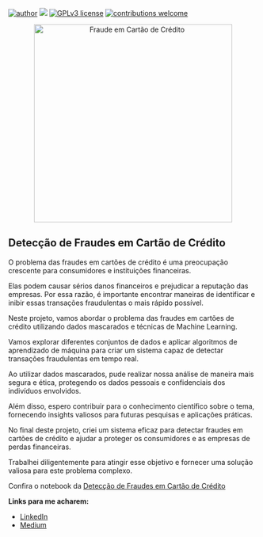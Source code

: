 [![author](https://img.shields.io/badge/author-oemeferreira-red.svg)](https://www.linkedin.com/in/oemeferreira/) [![](https://img.shields.io/badge/python-3.7+-blue.svg)](https://www.python.org/downloads/release/python-365/) [![GPLv3 license](https://img.shields.io/badge/License-GPLv3-blue.svg)](http://perso.crans.org/besson/LICENSE.html) [![contributions welcome](https://img.shields.io/badge/contributions-welcome-brightgreen.svg?style=flat)](https://github.com/oemeferreira/portfolio/issues)

<p align="center">
  <img src="https://www.semdinheiro.com.br/y/248/fraude-cartao-e1546951407426.jpg" alt="Fraude em Cartão de Crédito"height=400px >
</p>

## **Detecção de Fraudes em Cartão de Crédito**

O problema das fraudes em cartões de crédito é uma preocupação crescente para consumidores e instituições financeiras. 

Elas podem causar sérios danos financeiros e prejudicar a reputação das empresas. Por essa razão, é importante encontrar maneiras de identificar e inibir essas transações fraudulentas o mais rápido possível.

Neste projeto, vamos abordar o problema das fraudes em cartões de crédito utilizando dados mascarados e técnicas de Machine Learning. 

Vamos explorar diferentes conjuntos de dados e aplicar algoritmos de aprendizado de máquina para criar um sistema capaz de detectar transações fraudulentas em tempo real.

Ao utilizar dados mascarados, pude realizar nossa análise de maneira mais segura e ética, protegendo os dados pessoais e confidenciais dos indivíduos envolvidos. 

Além disso, espero contribuir para o conhecimento científico sobre o tema, fornecendo insights valiosos para futuras pesquisas e aplicações práticas.

No final deste projeto, criei um sistema eficaz para detectar fraudes em cartões de crédito e ajudar a proteger os consumidores e as empresas de perdas financeiras. 

Trabalhei diligentemente para atingir esse objetivo e fornecer uma solução valiosa para este problema complexo.

Confira o notebook da [Detecção de Fraudes em Cartão de Crédito](https://github.com/oemeferreira/sigmoidal-projetos/blob/main/Introducao-Machine-Learning/Deteccao_de_Fraude_em_Cartoes_de_Credito.ipynb)

**Links para me acharem:**
* [LinkedIn](https://www.linkedin.com/in/oemeferreira)
* [Medium](https://medium.com/@emeferreira)
